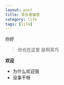 ```yaml
---
layout: post
title: 幸存者偏差
category: life
tags: [life]
---
```


你好
>你也在这里
>是啊真巧

**欢迎**
- 为什么欢迎我
- 没事干呀
